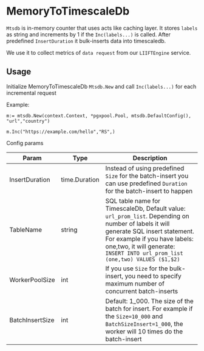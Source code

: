 # MemoryToTimescaleDb
`Mtsdb` is in-memory counter that uses acts like caching layer. It stores `labels` as string and increments by 1 if the `Inc(labels...)` is called.
After predefined `InsertDuration` it bulk-inserts data into timescaledb.

We use it to collect metrics of `data request` from our `LIIFTEngine` service.

## Usage
Initialize MemoryToTimescaleDb `Mtsdb.New` and call `Inc(labels...)` for each incremental request

Example:
```
m:= mtsdb.New(context.Context, *pgxpool.Pool, mtsdb.DefaultConfig(), "url","country")
	
m.Inc("https://example.com/hello","RS",)
```

Config params

| Param           | Type          | Description                                                                                                                                                                                                                                          |
|-----------------|---------------|------------------------------------------------------------------------------------------------------------------------------------------------------------------------------------------------------------------------------------------------------|
| InsertDuration  | time.Duration | Instead of using predefined `Size` for the batch-insert you can use predefined `Duration` for the batch-insert to happen                                                                                                                             |
| TableName       | string        | SQL table name for TimescaleDb, Default value: `url_prom_list`. Depending on number of labels it will generate SQL insert statement. For example if you have labels: one,two, it will generate: `INSERT INTO url_prom_list (one,two) VALUES ($1,$2)` |
| WorkerPoolSize  | int           | If you use `Size` for the bulk-insert, you need to specify maximum number of concurrent batch-inserts                                                                                                                                                | 
| BatchInsertSize | int           | Default: 1_000. The size of the batch for insert. For example if the `Size=10_000` and `BatchSizeInsert=1_000`, the worker will 10 times do the batch-insert                                                                                         |

